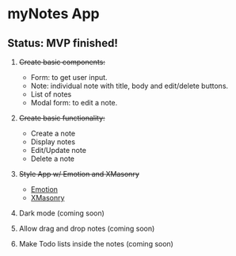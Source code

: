 # myNotes App

## Status: MVP finished!

1. ~~Create basic components:~~

   - Form: to get user input.
   - Note: individual note with title, body and edit/delete buttons.
   - List of notes
   - Modal form: to edit a note.

2. ~~Create basic functionality:~~

   - Create a note
   - Display notes
   - Edit/Update note
   - Delete a note

3. ~~Style App w/ Emotion and XMasonry~~

   - [Emotion](https://github.com/emotion-js/emotion)
   - [XMasonry](https://github.com/ZitRos/react-xmasonry)

4. Dark mode (coming soon)

5. Allow drag and drop notes (coming soon)

6. Make Todo lists inside the notes (coming soon)

